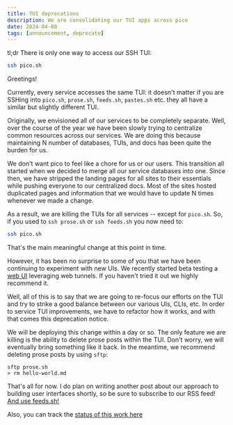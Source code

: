```yaml
---
title: TUI deprecations
description: We are consolidating our TUI apps across pico
date: 2024-04-08
tags: [announcement, deprecate]
---
```


tl;dr There is only one way to access our SSH TUI:

```bash
ssh pico.sh
```

Greetings!

Currently, every service accesses the same TUI: it doesn't matter if you are
SSHing into `pico.sh`, `prose.sh`, `feeds.sh`, `pastes.sh` etc. they all have a
similar but slightly different TUI.

Originally, we envisioned all of our services to be completely separate. Well,
over the course of the year we have been slowly trying to centralize common
resources across our services. We are doing this because maintaining N number of
databases, TUIs, and docs has been quite the burden for us.

We don't want pico to feel like a chore for us or our users. This transition all
started when we decided to merge all our service databases into one. Since then,
we have stripped the landing pages for all sites to their essentials while
pushing everyone to our centralized docs. Most of the sites hosted duplicated
pages and information that we would have to update N times whenever we made a
change.

As a result, we are killing the TUIs for all services -- except for `pico.sh`.
So, if you used to `ssh prose.sh` or `ssh feeds.sh` you now need to:

```bash
ssh pico.sh
```

That's the main meaningful change at this point in time.

However, it has been no surprise to some of you that we have been continuing to
experiment with new UIs. We recently started beta testing a
[web UI](https://pico.sh/ui#web-ui) leveraging web tunnels. If you haven't tried
it out we highly recommend it.

Well, all of this is to say that we are going to re-focus our efforts on the TUI
and try to strike a good balance between our various UIs, CLIs, etc. In order to
service TUI improvements, we have to refactor how it works, and with that comes
this deprecation notice.

We will be deploying this change within a day or so. The only feature we are
killing is the ability to delete prose posts within the TUI. Don't worry, we
will eventually bring something like it back. In the meantime, we recommend
deleting prose posts by using `sftp`:

```
sftp prose.sh
> rm hello-world.md
```

That's all for now. I do plan on writing another post about our approach to
building user interfaces shortly, so be sure to subscribe to our RSS feed!
[And use feeds.sh!](https://pico.sh/feeds)

Also, you can track the
[status of this work here](https://github.com/picosh/pico/pull/122)
